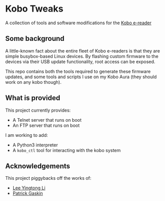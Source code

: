 # Kobo Tweaks
A collection of tools and software modifications for the [Kobo e-reader](https://ca.kobobooks.com/collections/ereaders?utm_source=Kobo&utm_medium=eReadersApps&utm_campaign=eReadersApps)

## Some background

A little-known fact about the entire fleet of Kobo e-readers is that they are simple busybox-based Linux devices. By flashing custom firmware to the devices via their USB update functionality, root access can be exposed.

This repo contains both the tools required to generate these firmware updates, and some tools and scripts I use on my Kobo Aura (they should work on any kobo though).


## What is provided

This project currently provides:
 - A Telnet server that runs on boot
 - An FTP server that runs on boot

I am working to add:
 - A Python3 interpreter
 - A `kobo_ctl` tool for interacting with the kobo system

## Acknowledgements

This project piggybacks off the works of:
  - [Lee Yingtong Li](https://yingtongli.me/blog/2018/07/30/kobo-telnet.html)
  - [Patrick Gaskin](https://github.com/pgaskin/NickelMenu)